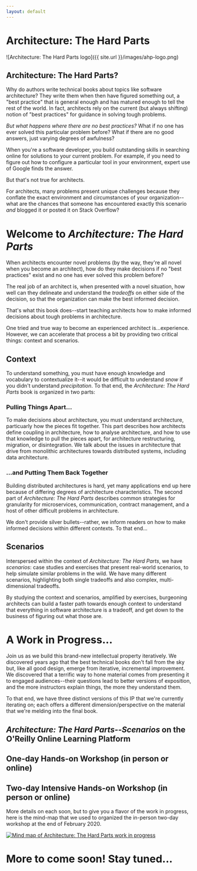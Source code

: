 ```yaml
---
layout: default
---
```


# Architecture: The Hard Parts

![Architecture: The Hard Parts logo]({{ site.url }}/images/ahp-logo.png)


## Architecture: The Hard Parts?

Why do authors write technical books about topics like software architecture? They write them when then have figured something out, a "best practice" that is general enough and has matured enough to tell the rest of the world. In fact, architects rely on the current (but always shifting) notion of "best practices" for guidance in solving tough problems.

_But what happens where there are no best practices?_ What if no one has ever solved this particular problem before? What if there are no good answers, just varying degrees of awfulness?


When you're a software developer, you build outstanding skills in searching online for solutions to your current problem. For example, if you need to figure out how to configure a particular tool in your environment, expert use of Google finds the answer. 

But that's not true for architects.

For architects, many problems present unique challenges because they conflate the exact environment and circumstances of your organization--what are the chances that someone has encountered exactly this scenario _and_ blogged it or posted it on Stack Overflow?

# Welcome to _Architecture: The Hard Parts_

When architects encounter novel problems (by the way, they're all novel when you become an architect), how do they make decisions if no "best practices" exist and no one has ever solved this problem before?

The real job of an architect is, when presented with a novel situation, how well can they delineate and understand the _tradeoffs_ on either side of the decision, so that the organization can make the best informed decision. 

That's what this book does--start teaching architects how to make informed decisions about tough problems in architecture.

One tried and true way to become an experienced architect is...experience. However, we can accelerate that process a bit by providing two critical things: context and scenarios.

## Context
To understand something, you must have enough knowledge and vocabulary to contextualize it--it would be difficult to understand _snow_ if you didn't understand _precipitation_. To that end, the _Architecture: The Hard Parts_ book is organized in two parts: 

### Pulling Things Apart…
To make decisions about architecture, you must understand architecture, particuarly how the pieces fit together. This part describes how architects define coupling in architecture, how to analyse architecture, and how to use that knowledge to pull the pieces apart, for architecture restructuring, migration, or disintegration. We talk about the issues in architecture that drive from monolithic architectures towards distributed systems, including data architecture.

### ...and Putting Them Back Together
Building distributed architectures is hard, yet many applications end up here because of differing degrees of architecture characteristics. The second part of _Architecture: The Hard Parts_ describes common strategies for granularity for microservices, communication, contract management, and a host of other difficult problems in architecture. 

We don't provide silver bullets--rather, we inform readers on how to make informed decisions within different contexts. To that end...

## Scenarios

Interspersed within the context of _Architecture: The Hard Parts_, we have _scenarios_: case studies and exercises that present real-world scenarios, to help simulate similar problems in the wild. We have many different scenarios, highlighting both single tradeoffs and also complex, multi-dimensional tradeoffs. 

By studying the context and scenarios, amplified by  exercises, burgeoning architects can build a faster path towards enough context to understand that everything in software architecture is a tradeoff, and get down to the business of figuring out what those are.

# A Work in Progress...

Join us as we build this brand-new intellectual property iteratively. We discovered years ago that the best technical books don't fall from the sky but, like all good design, emerge from iterative, incremental improvement. We discovered that a terrific way to hone material comes from presenting it to engaged audiences--their questions lead to better versions of exposition, and the more instructors explain things, the more they understand them.

To that end, we have three distinct versions of this IP that we're currently iterating on; each offers a different dimension/perspective on the material that we're melding into the final book.

## _Architecture: The Hard Parts--Scenarios_ on the O'Reilly Online Learning Platform

## One-day Hands-on Workshop (in person or online)

## Two-day Intensive Hands-on Workshop (in person or online)

More details on each soon, but to give you a flavor of the work in progress, here is the mind-map that we used to organized the in-person two-day workshop at the end of February 2020.

<a href="{{ site.url }}/images/ahp-mindmap-2020-03-full.png"> <img src="{{ site.url }}/images/ahp-mindmap-snapshot-2020-03.png" alt="Mind map of Architecture: The Hard Parts work in progress"/></a>

# More to come soon! Stay tuned...

